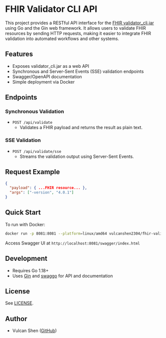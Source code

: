 # FHIR Validator CLI API

This project provides a RESTful API interface for the [FHIR validator_cli.jar](https://confluence.hl7.org/display/FHIR/Using+the+FHIR+Validator) using Go and the Gin web framework. It allows users to validate FHIR resources by sending HTTP requests, making it easier to integrate FHIR validation into automated workflows and other systems.

## Features
- Exposes validator_cli.jar as a web API
- Synchronous and Server-Sent Events (SSE) validation endpoints
- Swagger/OpenAPI documentation
- Simple deployment via Docker

## Endpoints

### Synchronous Validation
- `POST /api/validate`
  - Validates a FHIR payload and returns the result as plain text.

### SSE Validation
- `POST /api/validate/sse`
  - Streams the validation output using Server-Sent Events.

## Request Example
```json
{
  "payload": { ...FHIR resource... },
  "args": ["-version", "4.0.1"]
}
```

## Quick Start

To run with Docker:

```sh
docker run -p 8081:8081 --platform=linux/amd64 vulcanshen2304/fhir-validator-cli-api:latest
```

Access Swagger UI at `http://localhost:8081/swagger/index.html`

## Development
- Requires Go 1.18+
- Uses [Gin](https://github.com/gin-gonic/gin) and [swaggo](https://github.com/swaggo/swag) for API and documentation

## License
See [LICENSE](LICENSE).

## Author
- Vulcan Shen ([GitHub](https://github.com/vulcanshen))
